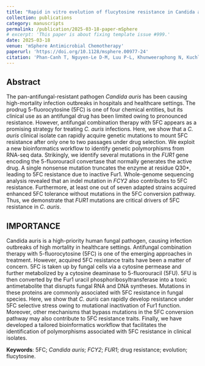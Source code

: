 ```yaml
---
title: "Rapid in vitro evolution of flucytosine resistance in Candida auris"
collection: publications
category: manuscripts
permalink: /publication/2025-03-18-paper-mSphere
# excerpt: 'This paper is about fixing template issue #999.'
date: 2025-03-18
venue: 'mSphere Antimicrobial Chemotherapy'
paperurl: 'https://doi.org/10.1128/msphere.00977-24'
citation: 'Phan-Canh T, Nguyen-Le D-M, Luu P-L, Khunweeraphong N, Kuchler K. Rapid in vitro evolution of flucytosine resistance in Candida auris. mSphere. Published online March 18, 2025. doi:10.1128/msphere.00977-24'
---
```


## Abstract

The pan-antifungal-resistant pathogen _Candida auris_ has been causing high-mortality infection outbreaks in hospitals and healthcare settings. The prodrug 5-fluorocytosine (5FC) is one of four chemical entities, but its clinical use as an antifungal drug has been limited owing to pronounced resistance. However, antifungal combination therapy with 5FC appears as a promising strategy for treating _C. auris_ infections. Here, we show that a _C. auris_ clinical isolate can rapidly acquire genetic mutations to mount 5FC resistance after only one to two passages under drug selection. We exploit a new bioinformatics workflow to identify genetic polymorphisms from RNA-seq data. Strikingly, we identify several mutations in the _FUR1_ gene encoding the 5-fluorouracil convertase that normally generates the active drug. A single nonsense mutation truncates the enzyme at residue Q30*, leading to 5FC resistance due to inactive Fur1. Whole-genome sequencing analysis revealed that an indel mutation in _FCY2_ also contributes to 5FC resistance. Furthermore, at least one out of seven adapted strains acquired enhanced 5FC tolerance without mutations in the 5FC conversion pathway. Thus, we demonstrate that _FUR1_ mutations are critical drivers of 5FC resistance in _C. auris_.

## IMPORTANCE

Candida auris is a high-priority human fungal pathogen, causing infection outbreaks of high mortality in healthcare settings. Antifungal combination therapy with 5-fluorocytosine (5FC) is one of the emerging approaches in treatment. However, acquired 5FC resistance traits have been a matter of concern. 5FC is taken up by fungal cells via a cytosine permease and further metabolized by a cytosine deaminase to 5-fluorouracil (5FU). 5FU is then converted by the Fur1 uracil phosphoribosyltransferase into a toxic antimetabolite that disrupts fungal RNA and DNA syntheses. Mutations in these proteins are commonly associated with 5FC resistance in fungal species. Here, we show that _C. auris_ can rapidly develop resistance under 5FC selective stress owing to mutational inactivation of Fur1 function. Moreover, other mechanisms that bypass mutations in the 5FC conversion pathway may also contribute to 5FC resistance traits. Finally, we have developed a tailored bioinformatics workflow that facilitates the identification of polymorphisms associated with 5FC resistance in clinical isolates.

**Keywords**: 5FC; _Candida auris_; _FCY2_; _FUR1_; drug resistance; evolution; flucytosine.
